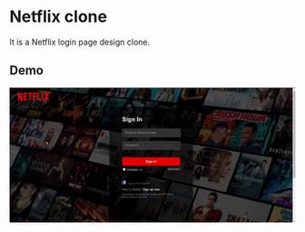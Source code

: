 # Netflix clone
It is a Netflix login page design clone.

## Demo
![Netflix login page clone - Animated gif demo](img/presentation.gif)